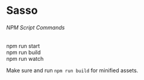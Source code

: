 # Sasso

###### NPM Script Commands
npm run start<br>
npm run build<br>
npm run watch<br>

Make sure and run `npm run build` for minified assets.
